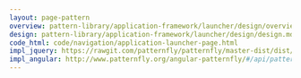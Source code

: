 ```yaml
---
layout: page-pattern
overview: pattern-library/application-framework/launcher/design/overview.md
design: pattern-library/application-framework/launcher/design/design.md
code_html: code/navigation/application-launcher-page.html
impl_jquery: https://rawgit.com/patternfly/patternfly/master-dist/dist/tests/application-launcher-nav.html
impl_angular: http://www.patternfly.org/angular-patternfly/#/api/patternfly.navigation.component:pfApplicationLauncher
---
```

